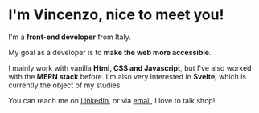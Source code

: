 # I'm Vincenzo, nice to meet you! #
I'm a **front-end developer** from Italy.

My goal as a developer is to **make the web more accessible**.

I mainly work with vanilla **Html, CSS and Javascript**, but I've also worked with the **MERN stack** before. I'm also very interested in **Svelte**, which is currently the object of my studies. 

You can reach me on [LinkedIn](https://www.linkedin.com/in/vincenzo-de-lucia/), or via [email](vincenzo.delucia@icloud.com), I love to talk shop!
